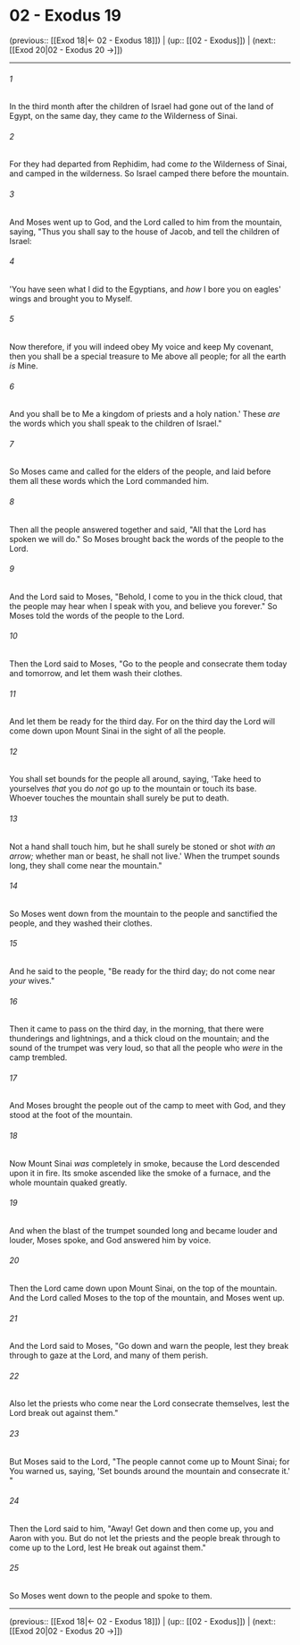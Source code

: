 # 02 - Exodus 19

(previous:: [[Exod 18|← 02 - Exodus 18]]) | (up:: [[02 - Exodus]]) | (next:: [[Exod 20|02 - Exodus 20 →]])

***


###### 1 
In the third month after the children of Israel had gone out of the land of Egypt, on the same day, they came _to_ the Wilderness of Sinai. 

###### 2 
For they had departed from Rephidim, had come _to_ the Wilderness of Sinai, and camped in the wilderness. So Israel camped there before the mountain. 

###### 3 
And Moses went up to God, and the Lord called to him from the mountain, saying, "Thus you shall say to the house of Jacob, and tell the children of Israel: 

###### 4 
'You have seen what I did to the Egyptians, and _how_ I bore you on eagles' wings and brought you to Myself. 

###### 5 
Now therefore, if you will indeed obey My voice and keep My covenant, then you shall be a special treasure to Me above all people; for all the earth _is_ Mine. 

###### 6 
And you shall be to Me a kingdom of priests and a holy nation.' These _are_ the words which you shall speak to the children of Israel." 

###### 7 
So Moses came and called for the elders of the people, and laid before them all these words which the Lord commanded him. 

###### 8 
Then all the people answered together and said, "All that the Lord has spoken we will do." So Moses brought back the words of the people to the Lord. 

###### 9 
And the Lord said to Moses, "Behold, I come to you in the thick cloud, that the people may hear when I speak with you, and believe you forever." So Moses told the words of the people to the Lord. 

###### 10 
Then the Lord said to Moses, "Go to the people and consecrate them today and tomorrow, and let them wash their clothes. 

###### 11 
And let them be ready for the third day. For on the third day the Lord will come down upon Mount Sinai in the sight of all the people. 

###### 12 
You shall set bounds for the people all around, saying, 'Take heed to yourselves _that_ you do _not_ go up to the mountain or touch its base. Whoever touches the mountain shall surely be put to death. 

###### 13 
Not a hand shall touch him, but he shall surely be stoned or shot _with an arrow;_ whether man or beast, he shall not live.' When the trumpet sounds long, they shall come near the mountain." 

###### 14 
So Moses went down from the mountain to the people and sanctified the people, and they washed their clothes. 

###### 15 
And he said to the people, "Be ready for the third day; do not come near _your_ wives." 

###### 16 
Then it came to pass on the third day, in the morning, that there were thunderings and lightnings, and a thick cloud on the mountain; and the sound of the trumpet was very loud, so that all the people who _were_ in the camp trembled. 

###### 17 
And Moses brought the people out of the camp to meet with God, and they stood at the foot of the mountain. 

###### 18 
Now Mount Sinai _was_ completely in smoke, because the Lord descended upon it in fire. Its smoke ascended like the smoke of a furnace, and the whole mountain quaked greatly. 

###### 19 
And when the blast of the trumpet sounded long and became louder and louder, Moses spoke, and God answered him by voice. 

###### 20 
Then the Lord came down upon Mount Sinai, on the top of the mountain. And the Lord called Moses to the top of the mountain, and Moses went up. 

###### 21 
And the Lord said to Moses, "Go down and warn the people, lest they break through to gaze at the Lord, and many of them perish. 

###### 22 
Also let the priests who come near the Lord consecrate themselves, lest the Lord break out against them." 

###### 23 
But Moses said to the Lord, "The people cannot come up to Mount Sinai; for You warned us, saying, 'Set bounds around the mountain and consecrate it.' " 

###### 24 
Then the Lord said to him, "Away! Get down and then come up, you and Aaron with you. But do not let the priests and the people break through to come up to the Lord, lest He break out against them." 

###### 25 
So Moses went down to the people and spoke to them.

***

(previous:: [[Exod 18|← 02 - Exodus 18]]) | (up:: [[02 - Exodus]]) | (next:: [[Exod 20|02 - Exodus 20 →]])
